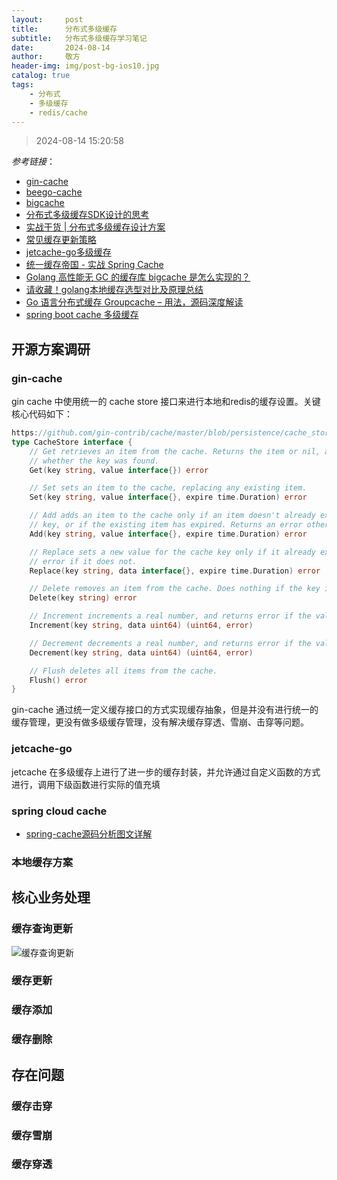 ```yaml
---
layout:     post
title:      分布式多级缓存
subtitle:   分布式多级缓存学习笔记
date:       2024-08-14
author:     敬方
header-img: img/post-bg-ios10.jpg
catalog: true
tags:
    - 分布式
    - 多级缓存
    - redis/cache
---
```


> 2024-08-14 15:20:58

_参考链接_：


- [gin-cache](https://github.com/gin-gonic/contrib/tree/master/cache)
- [beego-cache](https://github.com/beego/beego-cache)
- [bigcache](https://github.com/allegro/bigcache)
- [分布式多级缓存SDK设计的思考](https://cloud.tencent.com/developer/article/2337543)
- [实战干货 | 分布式多级缓存设计方案](https://developer.aliyun.com/article/1126957)
- [常见缓存更新策略](https://zhuanlan.zhihu.com/p/543438986)
- [jetcache-go多级缓存](https://juejin.cn/post/7278246015194447887)
- [统一缓存帝国 - 实战 Spring Cache](https://www.51cto.com/article/668874.html)
- [Golang 高性能无 GC 的缓存库 bigcache 是怎么实现的？](https://www.51cto.com/article/782076.html)
- [请收藏！golang本地缓存选型对比及原理总结](https://www.sohu.com/a/532687715_100093134)
- [Go 语言分布式缓存 Groupcache – 用法，源码深度解读](https://marksuper.xyz/2022/08/26/groupcache/)
- [spring boot cache 多级缓存](https://developer.aliyun.com/article/1238415)


## 开源方案调研

### gin-cache 

gin cache 中使用统一的 cache store 接口来进行本地和redis的缓存设置。关键核心代码如下：

```go
https://github.com/gin-contrib/cache/master/blob/persistence/cache_store.go
type CacheStore interface {
    // Get retrieves an item from the cache. Returns the item or nil, and a bool indicating
    // whether the key was found.
    Get(key string, value interface{}) error

    // Set sets an item to the cache, replacing any existing item.
    Set(key string, value interface{}, expire time.Duration) error

    // Add adds an item to the cache only if an item doesn't already exist for the given
    // key, or if the existing item has expired. Returns an error otherwise.
    Add(key string, value interface{}, expire time.Duration) error

    // Replace sets a new value for the cache key only if it already exists. Returns an
    // error if it does not.
    Replace(key string, data interface{}, expire time.Duration) error

    // Delete removes an item from the cache. Does nothing if the key is not in the cache.
    Delete(key string) error

    // Increment increments a real number, and returns error if the value is not real
    Increment(key string, data uint64) (uint64, error)

    // Decrement decrements a real number, and returns error if the value is not real
    Decrement(key string, data uint64) (uint64, error)

    // Flush deletes all items from the cache.
    Flush() error
}

```

gin-cache 通过统一定义缓存接口的方式实现缓存抽象，但是并没有进行统一的缓存管理，更没有做多级缓存管理，没有解决缓存穿透、雪崩、击穿等问题。

### jetcache-go

jetcache 在多级缓存上进行了进一步的缓存封装，并允许通过自定义函数的方式进行，调用下级函数进行实际的值充填





### spring cloud cache

- [spring-cache源码分析图文详解](https://juejin.cn/post/7066990990715781151)





### 本地缓存方案



## 核心业务处理

### 缓存查询更新

![缓存查询更新](https://camo.githubusercontent.com/1e62128676297eb2c3703e2550e5349bfec8de23f41bea7f5ae8fe7e418a0fbf/68747470733a2f2f692e6c6f6c692e6e65742f323032302f30392f32372f64624d69596877544275725a4b34792e706e67)

### 缓存更新

### 缓存添加

### 缓存删除



## 存在问题

### 缓存击穿


### 缓存雪崩

### 缓存穿透